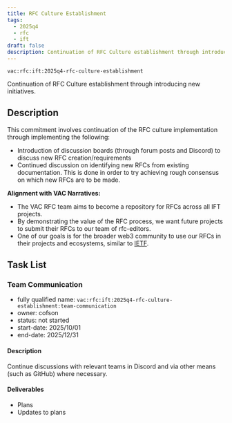 ```yaml
---
title: RFC Culture Establishment
tags:
  - 2025q4
  - rfc
  - ift
draft: false
description: Continuation of RFC Culture establishment through introducing new initiatives.
---
```


`vac:rfc:ift:2025q4-rfc-culture-establishment`

Continuation of RFC Culture establishment
through introducing new initiatives.

## Description

This commitment involves continuation
of the RFC culture implementation
through implementing the following:
- Introduction of discussion boards
(through forum posts and Discord)
to discuss new RFC creation/requirements
- Continued discussion on identifying new RFCs
from existing documentation.
This is done in order to try achieving rough consensus
on which new RFCs are to be made.

**Alignment with VAC Narratives:**

- The VAC RFC team aims
to become a repository for RFCs across all IFT projects.
- By demonstrating the value of the RFC process, we want future projects
to submit their RFCs to our team of rfc-editors.
- One of our goals is for the broader web3 community
to use our RFCs in their projects and ecosystems,
similar to [IETF](https://www.ietf.org/).

## Task List


### Team Communication

- fully qualified name: `vac:rfc:ift:2025q4-rfc-culture-establishment:team-communication`
- owner: cofson
- status: not started
- start-date: 2025/10/01
- end-date: 2025/12/31

#### Description

Continue discussions with relevant teams in Discord
and via other means (such as GitHub) where necessary.

#### Deliverables

- Plans
- Updates to plans


